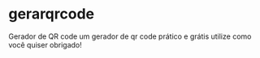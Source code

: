 # gerarqrcode
Gerador de QR code 
um gerador de qr code prático e grátis 
utilize como você quiser obrigado!
